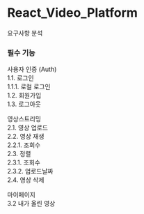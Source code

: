 # React_Video_Platform
요구사항 분석
### 필수 기능
사용자 인증 (Auth)  
1.1. 로그인   
  1.1.1. 로컬 로그인   
1.2. 회원가입  
1.3. 로그아웃  

영상스트리밍  
2.1. 영상 업로드  
2.2. 영상 재생  
 2.2.1. 조회수  
2.3. 정렬  
 2.3.1. 조회수  
 2.3.2. 업로드날짜  
2.4. 영상 삭제  

마이페이지  
3.2 내가 올린 영상
